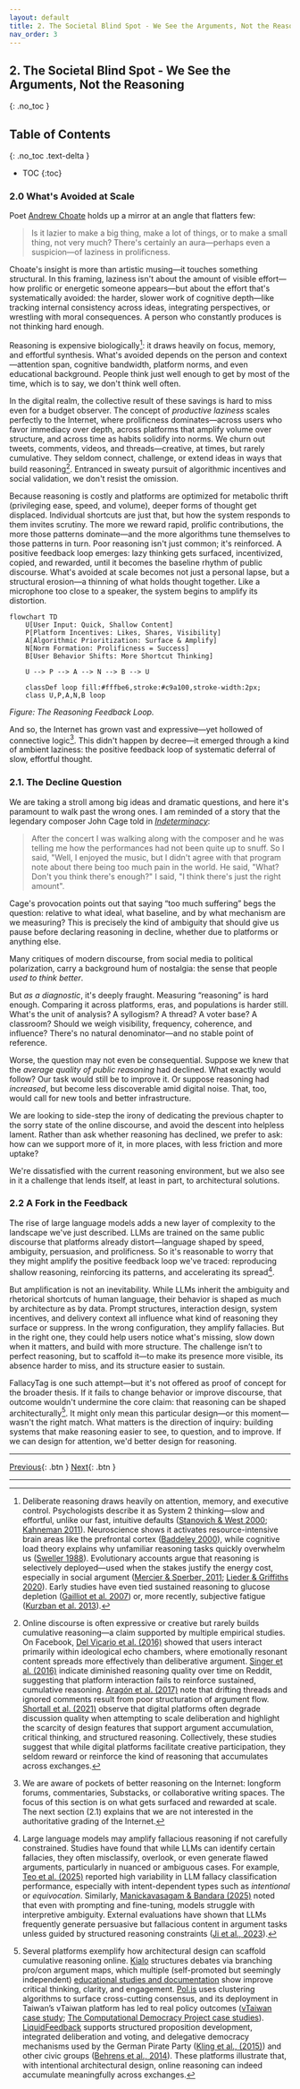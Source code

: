 ```yaml
---
layout: default
title: 2. The Societal Blind Spot - We See the Arguments, Not the Reasoning
nav_order: 3
---
```

## 2. The Societal Blind Spot - We See the Arguments, Not the Reasoning
{: .no_toc }

## Table of Contents
{: .no_toc .text-delta }

- TOC
{:toc}

### 2.0 What's Avoided at Scale

Poet [Andrew Choate](https://andrewchoate.us/) holds up a mirror at an angle that flatters few:

> Is it lazier to make a big thing, make a lot of things, or to make a small thing, not very much?
There's certainly an aura—perhaps even a suspicion—of laziness in prolificness.
>

Choate's insight is more than artistic musing—it touches something structural. In this framing, laziness isn't about the amount of visible effort—how prolific or energetic someone appears—but about the effort that's systematically avoided: the harder, slower work of cognitive depth—like tracking internal consistency across ideas, integrating perspectives, or wrestling with moral consequences. A person who constantly produces is not thinking hard enough.

Reasoning is expensive biologically[^1]: it draws heavily on focus, memory, and effortful synthesis. What's avoided depends on the person and context—attention span, cognitive bandwidth, platform norms, and even educational background. People think just well enough to get by most of the time, which is to say, we don't think well often.

In the digital realm, the collective result of these savings is hard to miss even for a budget observer. The concept of *productive laziness* scales perfectly to the Internet, where prolificness dominates—across users who favor immediacy over depth, across platforms that amplify volume over structure, and across time as habits solidify into norms. We churn out tweets, comments, videos, and threads—creative, at times, but rarely cumulative. They seldom connect, challenge, or extend ideas in ways that build reasoning[^2]. Entranced in sweaty pursuit of algorithmic incentives and social validation, we don't resist the omission.

Because reasoning is costly and platforms are optimized for metabolic thrift (privileging ease, speed, and volume), deeper forms of thought get displaced. Individual shortcuts are just that, but how the system responds to them invites scrutiny. The more we reward rapid, prolific contributions, the more those patterns dominate—and the more algorithms tune themselves to those patterns in turn. Poor reasoning isn't just common; it's reinforced. A positive feedback loop emerges: lazy thinking gets surfaced, incentivized, copied, and rewarded, until it becomes the baseline rhythm of public discourse. What's avoided at scale becomes not just a personal lapse, but a structural erosion—a thinning of what holds thought together. Like a microphone too close to a speaker, the system begins to amplify its distortion.

```mermaid
flowchart TD
    U[User Input: Quick, Shallow Content]
    P[Platform Incentives: Likes, Shares, Visibility]
    A[Algorithmic Prioritization: Surface & Amplify]
    N[Norm Formation: Prolificness = Success]
    B[User Behavior Shifts: More Shortcut Thinking]

    U --> P --> A --> N --> B --> U

    classDef loop fill:#fffbe6,stroke:#c9a100,stroke-width:2px;
    class U,P,A,N,B loop
```

*Figure: The Reasoning Feedback Loop.*

And so, the Internet has grown vast and expressive—yet hollowed of connective logic[^3]. This didn't happen by decree—it emerged through a kind of ambient laziness: the positive feedback loop of systematic deferral of slow, effortful thought.

### 2.1. The Decline Question

We are taking a stroll among big ideas and dramatic questions, and here it's paramount to walk past the wrong ones. I am reminded of a story that the legendary composer John Cage told in [_Indeterminacy_](https://www.lcdf.org/indeterminacy/s/49?var=s):
>After the concert I was walking along with the composer and he was telling me how the performances had not been quite up to snuff. So I said, "Well, I enjoyed the music, but I didn't agree with that program note about there being too much pain in the world. He said, "What? Don't you think there's enough?" I said, "I think there's just the right amount".

Cage's provocation points out that saying “too much suffering” begs the question: relative to what ideal, what baseline, and by what mechanism are we measuring? This is precisely the kind of ambiguity that should give us pause before declaring reasoning in decline, whether due to platforms or anything else.

Many critiques of modern discourse, from social media to political polarization, carry a background hum of nostalgia: the sense that people *used to think better*.

But _as a diagnostic_, it's deeply fraught. Measuring “reasoning” is hard enough. Comparing it across platforms, eras, and populations is harder still. What's the unit of analysis? A syllogism? A thread? A voter base? A classroom? Should we weigh visibility, frequency, coherence, and influence? There's no natural denominator—and no stable point of reference.

Worse, the question may not even be consequential. Suppose we knew that the *average quality of public reasoning* had declined. What exactly would follow? Our task would still be to improve it. Or suppose reasoning had *increased*, but become less discoverable amid digital noise. That, too, would call for new tools and better infrastructure.

We are looking to side-step the irony of dedicating the previous chapter to the sorry state of the online discourse, and avoid the descent into helpless lament. Rather than ask whether reasoning has declined, we prefer to ask: how can we support more of it, in more places, with less friction and more uptake?

We're dissatisfied with the current reasoning environment, but we also see in it a challenge that lends itself, at least in part, to architectural solutions.

### 2.2 A Fork in the Feedback

The rise of large language models adds a new layer of complexity to the landscape we've just described. LLMs are trained on the same public discourse that platforms already distort—language shaped by speed, ambiguity, persuasion, and prolificness. So it's reasonable to worry that they might amplify the positive feedback loop we've traced: reproducing shallow reasoning, reinforcing its patterns, and accelerating its spread[^4].

But amplification is not an inevitability. While LLMs inherit the ambiguity and rhetorical shortcuts of human language, their behavior is shaped as much by architecture as by data. Prompt structures, interaction design, system incentives, and delivery context all influence what kind of reasoning they surface or suppress. In the wrong configuration, they amplify fallacies. But in the right one, they could help users notice what's missing, slow down when it matters, and build with more structure. The challenge isn’t to perfect reasoning, but to scaffold it—to make its presence more visible, its absence harder to miss, and its structure easier to sustain.

FallacyTag is one such attempt—but it's not offered as proof of concept for the broader thesis. If it fails to change behavior or improve discourse, that outcome wouldn't undermine the core claim: that reasoning can be shaped architecturally[^5]. It might only mean this particular design—or this moment—wasn't the right match. What matters is the direction of inquiry: building systems that make reasoning easier to see, to question, and to improve. If we can design for attention, we'd better design for reasoning.

----

[Previous](/fallacytag/pages/01-what-you-are-reading/){: .btn } [Next](/fallacytag/pages/03-scaffolded-intelligence/){: .btn }

----

[^1]: Deliberate reasoning draws heavily on attention, memory, and executive control. Psychologists describe it as System 2 thinking—slow and effortful, unlike our fast, intuitive defaults ([Stanovich & West 2000](https://doi.org/10.1017/S0140525X00003435); [Kahneman 2011](https://en.wikipedia.org/wiki/Thinking,_Fast_and_Slow)). Neuroscience shows it activates resource-intensive brain areas like the prefrontal cortex ([Baddeley 2000](https://academic.oup.com/book/10453)), while cognitive load theory explains why unfamiliar reasoning tasks quickly overwhelm us ([Sweller 1988](https://doi.org/10.1207/s15516709cog1202_4)). Evolutionary accounts argue that reasoning is selectively deployed—used when the stakes justify the energy cost, especially in social argument ([Mercier & Sperber, 2011](https://doi.org/10.1017/S0140525X10000968); [Lieder & Griffiths 2020](https://doi.org/10.1017/S0140525X1900061X)). Early studies have even tied sustained reasoning to glucose depletion ([Gailliot et al. 2007](https://doi.org/10.1037/0022-3514.92.2.325)) or, more recently, subjective fatigue ([Kurzban et al. 2013](https://doi.org/10.1017/S0140525X12003196)).

[^2]: Online discourse is often expressive or creative but rarely builds cumulative reasoning—a claim supported by multiple empirical studies. On Facebook, [Del Vicario et al. (2016)](https://www.pnas.org/doi/10.1073/pnas.1517441113) showed that users interact primarily within ideological echo chambers, where emotionally resonant content spreads more effectively than deliberative argument. [Singer et al. (2016)](https://arxiv.org/abs/1604.06899) indicate diminished reasoning quality over time  on Reddit, suggesting that platform interaction fails to reinforce sustained, cumulative reasoning. [Aragón et al. (2017)](https://arxiv.org/abs/1707.06526) note that drifting threads and ignored comments result from poor structuration of argument flow. [Shortall et al. (2021)](https://arxiv.org/abs/1707.06526) observe that digital platforms often degrade discussion quality when attempting to scale deliberation and highlight the scarcity of design features that support argument accumulation, critical thinking, and structured reasoning. Collectively, these studies suggest that while digital platforms facilitate creative participation, they seldom reward or reinforce the kind of reasoning that accumulates across exchanges.

[^3]: We are aware of pockets of better reasoning on the Internet: longform forums, commentaries, Substacks, or collaborative writing spaces. The focus of this section is on what gets surfaced and rewarded at scale. The next section (2.1)  explains that we are not interested in the authoritative grading of the Internet.

[^4]: Large language models may amplify fallacious reasoning if not carefully constrained. Studies have found that while LLMs can identify certain fallacies, they often misclassify, overlook, or even generate flawed arguments, particularly in nuanced or ambiguous cases. For example, [Teo et al. (2025)](https://doi.org/10.1007/978-981-96-8197-6_29) reported high variability in LLM fallacy classification performance, especially with intent-dependent types such as *intentional* or *equivocation*. Similarly, [Manickavasagam & Bandara (2025)](http://dx.doi.org/10.1007/978-3-031-90341-0_4) noted that even with prompting and fine-tuning, models struggle with interpretive ambiguity. External evaluations have shown that LLMs frequently generate persuasive but fallacious content in argument tasks unless guided by structured reasoning constraints ([Ji et al., 2023](https://doi.org/10.1145/3571730)).

[^5]: Several platforms exemplify how architectural design can scaffold cumulative reasoning online. [Kialo](https://www.kialo.com/) structures debates via branching pro/con argument maps, which multiple (self-promoted but seemingly independent) [educational studies and documentation](https://www.kialo-edu.com/research) show improve critical thinking, clarity, and engagement. [Pol.is](https://pol.is/) uses clustering algorithms to surface cross-cutting consensus, and its deployment in Taiwan’s vTaiwan platform has led to real policy outcomes ([vTaiwan case study](https://congress.crowd.law/files/vtaiwan-case-study.pdf); [The Computational Democracy Project case studies](https://compdemocracy.org/Case-studies/)). [LiquidFeedback](https://liquidfeedback.com/) supports structured proposition development, integrated deliberation and voting, and delegative democracy mechanisms used by the German Pirate Party ([Kling et al., (2015)](https://arxiv.org/abs/1503.07723)) and other civic groups ([Behrens et al., 2014](https://liquidfeedback.com/pub/The_Principles_of_LiquidFeedback_1st_edition_online_version.pdf)). These platforms illustrate that, with intentional architectural design, online reasoning can indeed accumulate meaningfully across exchanges.
